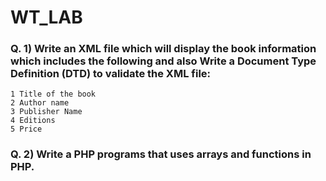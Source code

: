# WT_LAB
### Q. 1) Write an XML file which will display the book information which includes the following and also Write a Document Type Definition (DTD) to validate the XML file:
```
1 Title of the book
2 Author name
3 Publisher Name
4 Editions
5 Price
```
### Q. 2) Write a PHP programs that uses arrays and functions in PHP.

